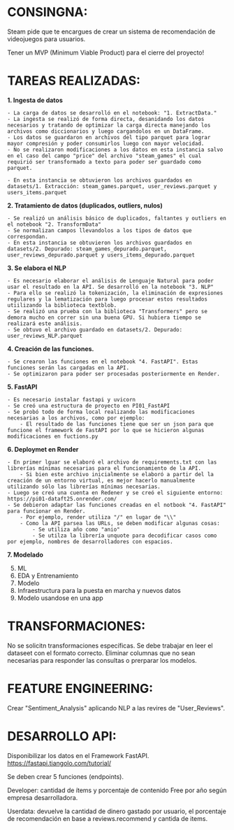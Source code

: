 # CONSINGNA:
Steam pide que te encargues de crear un sistema de recomendación de videojuegos para usuarios.

Tener un MVP (Minimum Viable Product) para el cierre del proyecto! 


# TAREAS REALIZADAS:
**1. Ingesta de datos**

    - La carga de datos se desarrolló en el notebook: "1. ExtractData."
    - La ingesta se realizó de forma directa, desanidando los datos necesarios y tratando de optimizar la carga directa manejando los archivos como diccionarios y luego cargandolos en un DataFrame. 
    - Los datos se guardaron en archivos del tipo parquet para lograr mayor compresión y poder consumirlos luego con mayor velocidad.
    - No se realizaron modificaciones a los datos en esta instancia salvo en el caso del campo "price" del archivo "steam_games" el cual requirió ser transformado a texto para poder ser guardado como parquet.

    - En esta instancia se obtuvieron los archivos guardados en datasets/1. Extracción: steam_games.parquet, user_reviews.parquet y users_items.parquet  

**2. Tratamiento de datos (duplicados, outliers, nulos)**

    - Se realizó un análisis básico de duplicados, faltantes y outliers en el notebook "2. TransformData"
    - Se normalizan campos llevandolos a los tipos de datos que correspondan.
    - En esta instancia se obtuvieron los archivos guardados en datasets/2. Depurado: steam_games_depurado.parquet, user_reviews_depurado.parquet y users_items_depurado.parquet
    

**3. Se elabora el NLP**

    - Es necesario elaborar el análisis de Lenguaje Natural para poder usar el resultado en la API. Se desarrolló en la notebook "3. NLP"
    - Para ello se realizó la tokenización, la eliminación de expresiones regulares y la lematización para luego procesar estos resultados utiilizando la biblioteca textblob.
    - Se realizó una prueba con la biblioteca "Transformers" pero se demora mucho en correr sin una buena GPU. Si hubiera tiempo se realizará este análisis.
    - Se obtuvo el archivo guardado en datasets/2. Depurado: user_reviews_NLP.parquet

**4. Creación de las funciones.**

    - Se crearon las funciones en el notebook "4. FastAPI". Estas funciones serán las cargadas en la API.
    - Se optimizaron para poder ser procesadas posteriormente en Render.

**5. FastAPI**
    
    - Es necesario instalar fastapi y uvicorn
    - Se creó una estructura de proyecto en PI01_FastAPI
    - Se probó todo de forma local realizando las modificaciones necesarias a los archivos, como por ejemplo:
        - El resultado de las funciones tiene que ser un json para que funcione el framework de FastAPI por lo que se hicieron algunas modificaciones en fuctions.py
    

**6. Deploymet en Render**

    - En primer lguar se elaboró el archivo de requirements.txt con las librerías mínimas necesarias para el funcionamiento de la API.
        - Si bien este archivo inicialmente se elaboró a partir del la creación de un entorno virtual, es mejor hacerlo manualmente utilizando sólo las librerías mínimas necesarias.   
    - Luego se creó una cuenta en Redener y se creó el siguiente entorno: https://pi01-dataft25.onrender.com/
    - Se debieron adaptar las funciones creadas en el notbook "4. FastAPI" para funcionar en Render.
        - Por ejemplo, render utiliza "/" en lugar de "\\"
        - Como la API parsea las URLs, se deben modificar algunas cosas:
            - Se utiliza año como "anio"
            - Se utilza la librería unquote para decodificar casos como por ejemplo, nombres de desarrolladores con espacios.

**7. Modelado**



5. ML
6. EDA y Entrenamiento
7. Modelo
8. Infraestructura para la puesta en marcha y nuevos datos
9. Modelo usandose en una app


# TRANSFORMACIONES:
No se solicitn transformaciones específicas.
Se debe trabajar en leer el dataseet con el formato correcto.
Eliminar columnas que no sean necesarias para responder las consultas o prerparar los modelos.

# FEATURE ENGINEERING:
Crear "Sentiment_Analysis" aplicando NLP a las revires de "User_Reviews".

# DESARROLLO API: 
Disponibilizar los datos en el Framework FastAPI. https://fastapi.tiangolo.com/tutorial/

Se deben crear 5 funciones (endpoints).

Developer: cantidad de ítems y porcentaje de contenido Free por año según empresa desarrolladora.

Userdata: devuelve la cantidad de dinero gastado por usuario, el porcentaje de recomendación en base a reviews.recommend y cantida de items.